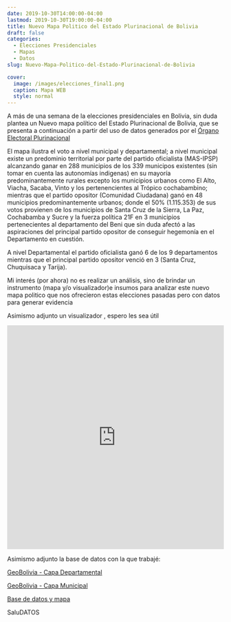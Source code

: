 ```yaml
---
date: 2019-10-30T14:00:00-04:00
lastmod: 2019-10-30T19:00:00-04:00
title: Nuevo Mapa Politico del Estado Plurinacional de Bolivia
draft: false
categories:
  - Elecciones Presidenciales
  - Mapas
  - Datos
slug: Nuevo-Mapa-Politico-del-Estado-Plurinacional-de-Bolivia

cover:
  image: /images/elecciones_final1.png
  caption: Mapa WEB
  style: normal
---
```


A más de una semana de la elecciones presidenciales en Bolivia, sin duda plantea un Nuevo mapa político del Estado Plurinacional de Bolivia, que se presenta a continuación a partir del uso de datos generados
por el [Órgano Electoral Plurinacional](https://computo.oep.org.bo/) 


El mapa ilustra el voto a nivel municipal y departamental; a nivel municipal existe un predominio territorial por parte del partido oficialista (MAS-IPSP) alcanzando ganar en 288 municipios de los 339 municipos existentes (sin tomar en cuenta las autonomías indigenas) en su mayoría predominantemente rurales excepto los municipios urbanos como El Alto, Viacha, Sacaba, Vinto y los pertenencientes al Trópico cochabambino;
mientras que el partido opositor (Comunidad Ciudadana) ganó  en 48 municipios predominantemente urbanos; donde el 50% (1.115.353)  de sus votos provienen de los municipios de Santa Cruz de la Sierra, La Paz, Cochabamba y Sucre  y la fuerza política 21F en 3 municipios pertenecientes al departamento del Beni que sin duda afectó a las aspiraciones del principal partido opositor de conseguir hegemonía en el Departamento en cuestión.    

A nivel Departamental el partido oficialista ganó 6 de los 9 departamentos mientras que el principal partido opositor venció en 3 (Santa Cruz, Chuquisaca y Tarija).

Mi interés (por ahora) no es realizar un análisis, sino de brindar un instrumento (mapa y/o visualizador)e insumos para analizar este nuevo mapa politico que nos ofrecieron estas elecciones pasadas pero con datos para generar evidencia

Asimismo adjunto un visualizador , espero les sea útil


<iframe width="100%" height="520" frameborder="0" src="https://rafemoro.carto.com/builder/94fa0e66-4722-4538-bcbc-29736acb4d03/embed" allowfullscreen webkitallowfullscreen mozallowfullscreen oallowfullscreen msallowfullscreen></iframe>

Asimismo adjunto la base de datos con la que trabajé:

[GeoBolivia -  Capa Departamental](https://geo.gob.bo/geonetwork/srv/spa/catalog.search#/metadata/51017e2e-e4de-4a37-af73-5ec596aed840) 

[GeoBolivia -  Capa Municipal](https://geo.gob.bo/geonetwork/srv/spa/catalog.search#/metadata/7a2ac686-6f6f-4015-999e-3660f85719fa)

[Base de datos y mapa](https://rednegra.net/nc/index.php/s/44r6TtXn5YdnECN)

SaluDATOS


